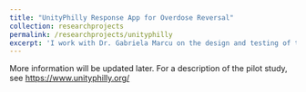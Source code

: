 ```yaml
---
title: "UnityPhilly Response App for Overdose Reversal"
collection: researchprojects
permalink: /researchprojects/unityphilly
excerpt: 'I work with Dr. Gabriela Marcu on the design and testing of the UnityPhilly app. The study aims to design a mobile app to support laypersons' responses to overdose incidents in Philadelphia.'
---
```

More information will be updated later. For a description of the pilot study, see <https://www.unityphilly.org/>